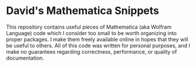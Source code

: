 # David's Mathematica Snippets

This repository contains useful pieces of Mathematica (aka Wolfram Language) code which I consider too small to be worth organizing into proper packages. I make them freely available online in hopes that they will be useful to others. All of this code was written for personal purposes, and I make no guarantees regarding correctness, performance, or quality of documentation.
